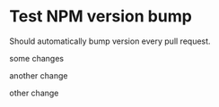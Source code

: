 # Test NPM version bump

Should automatically bump version every pull request.

some changes

another change

other change
